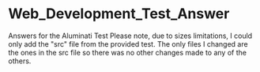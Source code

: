 # Web_Development_Test_Answer
Answers for the Aluminati Test
Please note, due to sizes limitations, I could only add the "src" file from the provided test. The only files I changed are the ones in the src file so there was no other changes made to any of the others.

